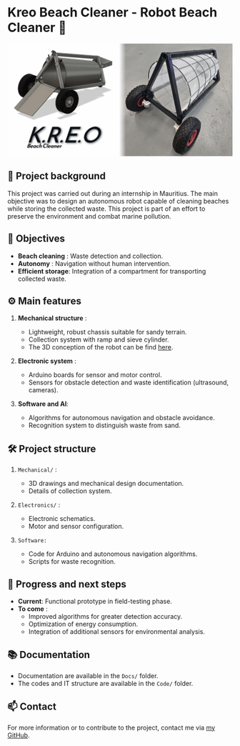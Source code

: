 # Kreo Beach Cleaner - Robot Beach Cleaner 🌊

![Cover picture](/Docs/Cover_picture.png)

## 🌟 Project background

This project was carried out during an internship in Mauritius. The main objective was to design an autonomous robot capable of cleaning beaches while storing the collected waste. This project is part of an effort to preserve the environment and combat marine pollution.

## 🎯 Objectives
- **Beach cleaning** : Waste detection and collection.
- **Autonomy** : Navigation without human intervention.
- **Efficient storage**: Integration of a compartment for transporting collected waste.

## ⚙️ Main features

1. **Mechanical structure** :
   - Lightweight, robust chassis suitable for sandy terrain.
   - Collection system with ramp and sieve cylinder.
   - The 3D conception of the robot can be find [here](https://a360.co/3raTjkV).

2. **Electronic system** :
   - Arduino boards for sensor and motor control.
   - Sensors for obstacle detection and waste identification (ultrasound, cameras).

3. **Software and AI**:
   - Algorithms for autonomous navigation and obstacle avoidance.
   - Recognition system to distinguish waste from sand.

## 🛠️ Project structure

1. `Mechanical/` : 
   - 3D drawings and mechanical design documentation.
   - Details of collection system.

2. `Electronics/` :
   - Electronic schematics.
   - Motor and sensor configuration.

3. `Software:`
   - Code for Arduino and autonomous navigation algorithms.
   - Scripts for waste recognition.

## 🚀 Progress and next steps

- **Current**: Functional prototype in field-testing phase.
- **To come** :
  - Improved algorithms for greater detection accuracy.
  - Optimization of energy consumption.
  - Integration of additional sensors for environmental analysis.

## 📚 Documentation

- Documentation are available in the `Docs/` folder.
- The codes and IT structure are available in the `Code/` folder.

## 📫 Contact

For more information or to contribute to the project, contact me via [my GitHub](https://github.com/RonanLc).